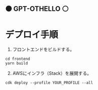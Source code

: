 :black_circle: GPT-OTHELLO :white_circle:
----------------------------------------

# デプロイ手順

1. フロントエンドをビルドする。

```
cd frontend
yarn build
```

2. AWSにインフラ（Stack）を展開する。

```
cdk deploy --profile YOUR_PROFILE --all
```

